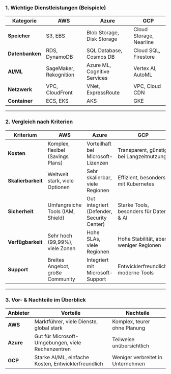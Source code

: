 
### **1. Wichtige Dienstleistungen (Beispiele)**

| Kategorie       | AWS                    | Azure                        | GCP                     |
| --------------- | ---------------------- | ---------------------------- | ----------------------- |
| **Speicher**    | S3, EBS                | Blob Storage, Disk Storage   | Cloud Storage, Nearline |
| **Datenbanken** | RDS, DynamoDB          | SQL Database, Cosmos DB      | Cloud SQL, Firestore    |
| **AI/ML**       | SageMaker, Rekognition | Azure ML, Cognitive Services | Vertex AI, AutoML       |
| **Netzwerk**    | VPC, CloudFront        | VNet, ExpressRoute           | VPC, Cloud CDN          |
| **Container**   | ECS, EKS               | AKS                          | GKE                     |

---

### **2. Vergleich nach Kriterien**

| Kriterium          | **AWS**                           | **Azure**                                  | **GCP**                                  |
| ------------------ | --------------------------------- | ------------------------------------------ | ---------------------------------------- |
| **Kosten**         | Komplex, flexibel (Savings Plans) | Vorteilhaft bei Microsoft-Lizenzen         | Transparent, günstig bei Langzeitnutzung |
| **Skalierbarkeit** | Weltweit stark, viele Optionen    | Sehr skalierbar, viele Regionen            | Effizient, besonders mit Kubernetes      |
| **Sicherheit**     | Umfangreiche Tools (IAM, Shield)  | Gut integriert (Defender, Security Center) | Starke Tools, besonders für Daten & AI   |
| **Verfügbarkeit**  | Sehr hoch (99,99%), viele Zonen   | Hohe SLAs, viele Regionen                  | Hohe Stabilität, aber weniger Regionen   |
| **Support**        | Breites Angebot, große Community  | Integriert mit Microsoft-Support           | Entwicklerfreundlich, moderne Tools      |


---

### **3. Vor- & Nachteile im Überblick**

| Anbieter  | **Vorteile**                                        | **Nachteile**                     |
| --------- | --------------------------------------------------- | --------------------------------- |
| **AWS**   | Marktführer, viele Dienste, global stark            | Komplex, teurer ohne Planung      |
| **Azure** | Gut für Microsoft-Umgebungen, viele Rechenzentren   | Teilweise unübersichtlich         |
| **GCP**   | Starke AI/ML, einfache Kosten, Entwicklerfreundlich | Weniger verbreitet in Unternehmen |
